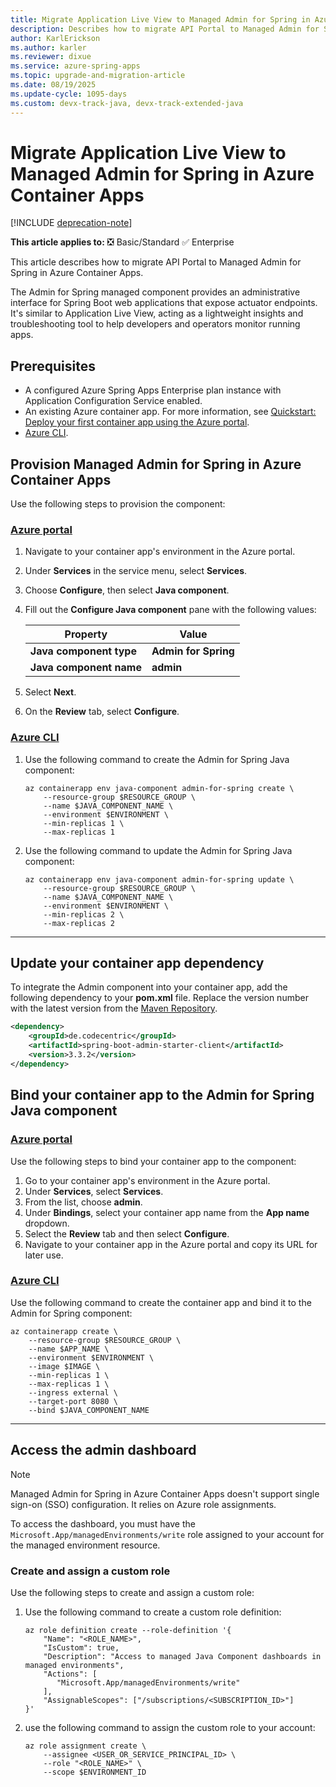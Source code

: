 ```yaml
---
title: Migrate Application Live View to Managed Admin for Spring in Azure Container Apps
description: Describes how to migrate API Portal to Managed Admin for Spring in Azure Container Apps.
author: KarlErickson
ms.author: karler
ms.reviewer: dixue
ms.service: azure-spring-apps
ms.topic: upgrade-and-migration-article
ms.date: 08/19/2025
ms.update-cycle: 1095-days
ms.custom: devx-track-java, devx-track-extended-java
---
```


# Migrate Application Live View to Managed Admin for Spring in Azure Container Apps

[!INCLUDE [deprecation-note](../includes/deprecation-note.md)]

**This article applies to:** ❎ Basic/Standard ✅ Enterprise

This article describes how to migrate API Portal to Managed Admin for Spring in Azure Container Apps.

The Admin for Spring managed component provides an administrative interface for Spring Boot web applications that expose actuator endpoints. It's similar to Application Live View, acting as a lightweight insights and troubleshooting tool to help developers and operators monitor running apps.

## Prerequisites

- A configured Azure Spring Apps Enterprise plan instance with Application Configuration Service enabled.
- An existing Azure container app. For more information, see [Quickstart: Deploy your first container app using the Azure portal](../../container-apps/quickstart-portal.md).
- [Azure CLI](/cli/azure/install-azure-cli).

## Provision Managed Admin for Spring in Azure Container Apps

Use the following steps to provision the component:

### [Azure portal](#tab/Azure-portal)

1. Navigate to your container app's environment in the Azure portal.
1. Under **Services** in the service menu, select **Services**.
1. Choose **Configure**, then select **Java component**.
1. Fill out the **Configure Java component** pane with the following values:

   | Property                | Value                |
   |-------------------------|----------------------|
   | **Java component type** | **Admin for Spring** |
   | **Java component name** | **admin**            |

1. Select **Next**.
1. On the **Review** tab, select **Configure**.

### [Azure CLI](#tab/Azure-CLI)

1. Use the following command to create the Admin for Spring Java component:

   ```azurecli
   az containerapp env java-component admin-for-spring create \
       --resource-group $RESOURCE_GROUP \
       --name $JAVA_COMPONENT_NAME \
       --environment $ENVIRONMENT \
       --min-replicas 1 \
       --max-replicas 1
   ```

1. Use the following command to update the Admin for Spring Java component:

   ```azurecli
   az containerapp env java-component admin-for-spring update \
       --resource-group $RESOURCE_GROUP \
       --name $JAVA_COMPONENT_NAME \
       --environment $ENVIRONMENT \
       --min-replicas 2 \
       --max-replicas 2
   ```

---

## Update your container app dependency

To integrate the Admin component into your container app, add the following dependency to your **pom.xml** file. Replace the version number with the latest version from the [Maven Repository](https://search.maven.org/artifact/de.codecentric/spring-boot-admin-starter-client).

```xml
<dependency>
    <groupId>de.codecentric</groupId>
    <artifactId>spring-boot-admin-starter-client</artifactId>
    <version>3.3.2</version>
</dependency>
```

## Bind your container app to the Admin for Spring Java component

### [Azure portal](#tab/Azure-portal)

Use the following steps to bind your container app to the component:

1. Go to your container app's environment in the Azure portal.
1. Under **Services**, select **Services**.
1. From the list, choose **admin**.
1. Under **Bindings**, select your container app name from the **App name** dropdown.
1. Select the **Review** tab and then select **Configure**.
1. Navigate to your container app in the Azure portal and copy its URL for later use.

### [Azure CLI](#tab/Azure-CLI)

Use the following command to create the container app and bind it to the Admin for Spring component:

```azurecli
az containerapp create \
    --resource-group $RESOURCE_GROUP \
    --name $APP_NAME \
    --environment $ENVIRONMENT \
    --image $IMAGE \
    --min-replicas 1 \
    --max-replicas 1 \
    --ingress external \
    --target-port 8080 \
    --bind $JAVA_COMPONENT_NAME
```

---

## Access the admin dashboard

> [!NOTE]
> Managed Admin for Spring in Azure Container Apps doesn't support single sign-on (SSO) configuration. It relies on Azure role assignments.

To access the dashboard, you must have the `Microsoft.App/managedEnvironments/write` role assigned to your account for the managed environment resource.

### Create and assign a custom role

Use the following steps to create and assign a custom role:

1. Use the following command to create a custom role definition:

   ```azurecli
   az role definition create --role-definition '{
       "Name": "<ROLE_NAME>",
       "IsCustom": true,
       "Description": "Access to managed Java Component dashboards in managed environments",
       "Actions": [
          "Microsoft.App/managedEnvironments/write"
       ],
       "AssignableScopes": ["/subscriptions/<SUBSCRIPTION_ID>"]
   }'
   ```

1. use the following command to assign the custom role to your account:

   ```azurecli
   az role assignment create \
       --assignee <USER_OR_SERVICE_PRINCIPAL_ID> \
       --role "<ROLE_NAME>" \
       --scope $ENVIRONMENT_ID
   ```
